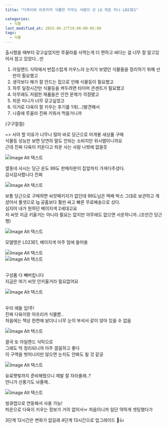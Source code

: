 ```yaml
---
title: "다육이와 아프리카 식물만 키우는 사람이 산 LG 틔운 미니 L023E1"

categories:
  - 식물
last_modified_at: 2025-06-27T18:06:00-05:00
tags:
  - 식물
---
```



출시했을 때부터 갖고싶었지만 루꼴라를 사먹는게 더 편하고 싸다는 걸 너무 잘 알고있어서 참고 있었다...만

1. 아일랜드 식탁에서 번잡스럽게 키우느라 눈치가 보였던 식물들을 정리하기 위해 선반이 필요했고
2. 생각보다 해가 잘 안드는 집으로 인해 식물등이 필요했고
3. 하루 일정시간만 식물등을 켜두려면 타이머 콘센트가 필요했고
4. 아무래도 저렴한 제품들은 안전 문제가 걱정됐고
5. 틔운 미니가 너무 갖고싶었고
6. 이거로 다육이 잘 키우는 후기를 1개(...)발견해서
7. 나중에 루꼴라 진짜 키워서 먹을거니까

(구구절절) 

=> 사야 할 이유가 너무나 많아 바로 당근으로 미개봉 새상품 구매 <br>
식물등 성능만 보면 당연히 말도 안되는 소비지만 위시템이니까요 <br>
근데 진짜 다육이 키운다고 틔운 사는 사람 나밖에 없을듯 <br>


![Image Alt 텍스트](/assets/img/tree/20250627/1.jpeg) <br>

옆동네 사시는 당근 온도 99도 판매자분이 집앞까지 가져다주셨다. <br>
감사감사합니다 진짜 <br>

![Image Alt 텍스트](/assets/img/tree/20250627/2.jpeg) <br>


보통 당근으로 구매하면 씨앗패키지가 없던데 99도님은 택배 박스 그대로 보관하고 계셨어서 풀셋으로 lg 공홈보다 훨씬 싸고 빠른 무료배송으로 샀다. <br>
심지어 내가 원하던 베이지색 2세대고요 <br>
저 씨앗 지금 키울거는 아니라 필요는 없지만 아무래도 없으면 서운하니까..(조만간 당근행) <br>

![Image Alt 텍스트](/assets/img/tree/20250627/5.jpeg) <br>

모델명은 L023E1, 베이지색 아주 맘에 들어용 <br>

![Image Alt 텍스트](/assets/img/tree/20250627/4.jpeg) <br>
![Image Alt 텍스트](/assets/img/tree/20250627/6.jpeg) <br>

<br>
구성품 다 빼버립니다  <br>
지금은 여기 씨앗 안키울거라 필요없어요 <br>

![Image Alt 텍스트](/assets/img/tree/20250627/8.jpeg) <br>


<br>
우리 애들 입!주! <br>
진짜 다육이랑 아프리카 식물뿐.. <br>
처음에는 책상 한켠에 놨더니 너무 눈이 부셔서 같이 앉아 있을 수 없음 <br>

![Image Alt 텍스트](/assets/img/tree/20250627/9.jpeg) <br>


결국 또 아일랜드 식탁으로 <br>
그래도 딱 정리되니까 아주 깔꼼하고 좋다 <br>
이 구역을 벗어나지만 않으면 눈치도 안봐도 될 것 같궁 <br>

![Image Alt 텍스트](/assets/img/tree/20250627/10.jpeg) <br>


유료햇빛까지 준비해줬으니 제발 잘 자라줄래..? <br>
언니가 선풍기도 놔줄께.. <br>

![Image Alt 텍스트](/assets/img/tree/20250627/11.jpeg) <br>

씽큐앱으로 연동해서 사용 가능! <br>
틔운으로 다육이 키우는 정보가 거의 없어서ㅠ 처음이니까 일단 약하게 셋팅했다가 <Br>

3단계 12시간은 변화가 없길래 4단계 13시간으로 업그레이드 🥰👍<br>
